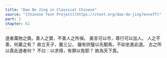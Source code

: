 ```yaml
---
title: "Dao De Jing in Classical Chinese"
source: "[Chinese Text Project](https://ctext.org/dao-de-jing?en=off)"
part: 2
chapter: 62
---
```

道者萬物之奧。善人之寶，不善人之所保。
美言可以市，尊行可以加人。
人之不善，何棄之有？
故立天子，置三公，
雖有拱璧以先駟馬，不如坐進此道。
古之所以貴此道者何？
不曰：以求得，有罪以免耶？
故為天下貴。
